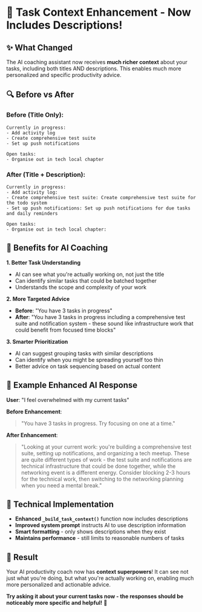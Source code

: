 # 🚀 **Task Context Enhancement - Now Includes Descriptions!**

## ✨ **What Changed**

The AI coaching assistant now receives **much richer context** about your tasks, including both titles AND descriptions. This enables much more personalized and specific productivity advice.

## 🔍 **Before vs After**

### **Before (Title Only):**
```
Currently in progress:
- Add activity log
- Create comprehensive test suite
- Set up push notifications

Open tasks:
- Organise out in tech local chapter
```

### **After (Title + Description):**
```
Currently in progress:
- Add activity log: 
- Create comprehensive test suite: Create comprehensive test suite for the todo system
- Set up push notifications: Set up push notifications for due tasks and daily reminders

Open tasks:
- Organise out in tech local chapter: 
```

## 🎯 **Benefits for AI Coaching**

**1. Better Task Understanding**
- AI can see what you're actually working on, not just the title
- Can identify similar tasks that could be batched together
- Understands the scope and complexity of your work

**2. More Targeted Advice**
- **Before**: "You have 3 tasks in progress"
- **After**: "You have 3 tasks in progress including a comprehensive test suite and notification system - these sound like infrastructure work that could benefit from focused time blocks"

**3. Smarter Prioritization**
- AI can suggest grouping tasks with similar descriptions
- Can identify when you might be spreading yourself too thin
- Better advice on task sequencing based on actual content

## 📝 **Example Enhanced AI Response**

**User**: "I feel overwhelmed with my current tasks"

**Before Enhancement**: 
> "You have 3 tasks in progress. Try focusing on one at a time."

**After Enhancement**:
> "Looking at your current work: you're building a comprehensive test suite, setting up notifications, and organizing a tech meetup. These are quite different types of work - the test suite and notifications are technical infrastructure that could be done together, while the networking event is a different energy. Consider blocking 2-3 hours for the technical work, then switching to the networking planning when you need a mental break."

## 🔧 **Technical Implementation**

- **Enhanced `_build_task_context()`** function now includes descriptions
- **Improved system prompt** instructs AI to use description information
- **Smart formatting** - only shows descriptions when they exist
- **Maintains performance** - still limits to reasonable numbers of tasks

## 🎉 **Result**

Your AI productivity coach now has **context superpowers**! It can see not just what you're doing, but what you're actually working on, enabling much more personalized and actionable advice.

**Try asking it about your current tasks now - the responses should be noticeably more specific and helpful!** 🚀
